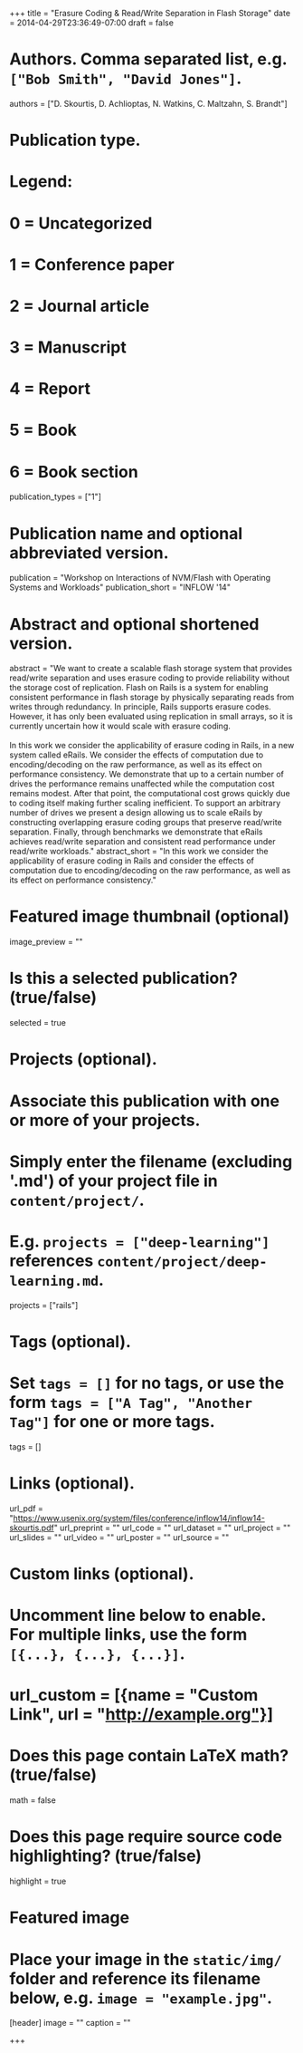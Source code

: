 +++
title = "Erasure Coding & Read/Write Separation in Flash Storage"
date = 2014-04-29T23:36:49-07:00
draft = false

# Authors. Comma separated list, e.g. `["Bob Smith", "David Jones"]`.
authors = ["D. Skourtis, D. Achlioptas, N. Watkins, C. Maltzahn, S. Brandt"]

# Publication type.
# Legend:
# 0 = Uncategorized
# 1 = Conference paper
# 2 = Journal article
# 3 = Manuscript
# 4 = Report
# 5 = Book
# 6 = Book section
publication_types = ["1"]

# Publication name and optional abbreviated version.
publication = "Workshop on Interactions of NVM/Flash with Operating Systems and Workloads"
publication_short = "INFLOW '14"

# Abstract and optional shortened version.
abstract = "We want to create a scalable flash storage system that provides read/write separation and uses erasure coding to provide reliability without the storage cost of replication. Flash on Rails is a system for enabling consistent performance in flash storage by physically separating reads from writes through redundancy. In principle, Rails supports erasure codes. However, it has only been evaluated using replication in small arrays, so it is currently uncertain how it would scale with erasure coding. <br/> <br/>In this work we consider the applicability of erasure coding in Rails, in a new system called eRails. We consider the effects of computation due to encoding/decoding on the raw performance, as well as its effect on performance consistency. We demonstrate that up to a certain number of drives the performance remains unaffected while the computation cost remains modest. After that point, the computational cost grows quickly due to coding itself making further scaling inefficient. To support an arbitrary number of drives we present a design allowing us to scale eRails by constructing overlapping erasure coding groups that preserve read/write separation. Finally, through benchmarks we demonstrate that eRails achieves read/write separation and consistent read performance under read/write workloads."
abstract_short = "In this work we consider the applicability of erasure coding in Rails and consider the effects of computation due to encoding/decoding on the raw performance, as well as its effect on performance consistency."

# Featured image thumbnail (optional)
image_preview = ""

# Is this a selected publication? (true/false)
selected = true

# Projects (optional).
#   Associate this publication with one or more of your projects.
#   Simply enter the filename (excluding '.md') of your project file in `content/project/`.
#   E.g. `projects = ["deep-learning"]` references `content/project/deep-learning.md`.
projects = ["rails"]

# Tags (optional).
#   Set `tags = []` for no tags, or use the form `tags = ["A Tag", "Another Tag"]` for one or more tags.
tags = []

# Links (optional).
url_pdf = "https://www.usenix.org/system/files/conference/inflow14/inflow14-skourtis.pdf"
url_preprint = ""
url_code = ""
url_dataset = ""
url_project = ""
url_slides = ""
url_video = ""
url_poster = ""
url_source = ""

# Custom links (optional).
#   Uncomment line below to enable. For multiple links, use the form `[{...}, {...}, {...}]`.
# url_custom = [{name = "Custom Link", url = "http://example.org"}]

# Does this page contain LaTeX math? (true/false)
math = false

# Does this page require source code highlighting? (true/false)
highlight = true

# Featured image
# Place your image in the `static/img/` folder and reference its filename below, e.g. `image = "example.jpg"`.
[header]
image = ""
caption = ""

+++
